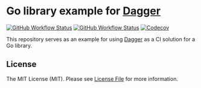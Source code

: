 # Go library example for [Dagger](https://dagger.io/)

[![GitHub Workflow Status](https://img.shields.io/github/workflow/status/sagikazarmark/dagger-go-library/CI?style=flat-square)](https://github.com/sagikazarmark/dagger-go-library/actions?query=workflow%3ACI)
[![GitHub Workflow Status](https://img.shields.io/github/workflow/status/sagikazarmark/dagger-go-library/Dagger?style=flat-square)](https://github.com/sagikazarmark/dagger-go-library/actions?query=workflow%3ADagger)
[![Codecov](https://img.shields.io/codecov/c/github/sagikazarmark/dagger-go-library?style=flat-square)](https://codecov.io/gh/sagikazarmark/dagger-go-library)

This repository serves as an example for using [Dagger](https://dagger.io/) as a CI solution for a Go library.


## License

The MIT License (MIT). Please see [License File](LICENSE) for more information.
